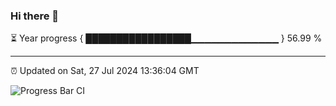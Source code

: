 ### Hi there 👋

⏳ Year progress { █████████████████▁▁▁▁▁▁▁▁▁▁▁▁▁ } 56.99 %

---

⏰ Updated on Sat, 27 Jul 2024 13:36:04 GMT

![Progress Bar CI](https://github.com/IshwaranRudhara/GIT-ACTION/workflows/Progress%20Bar%20CI/badge.svg)
